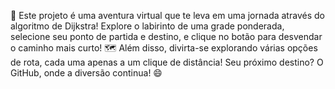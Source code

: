 🚀 Este projeto é uma aventura virtual que te leva em uma jornada através do algoritmo de Dijkstra! Explore o labirinto de uma grade ponderada, selecione seu ponto de partida e destino, e clique no botão para desvendar o caminho mais curto! 🗺️ Além disso, divirta-se explorando várias opções de rota, cada uma apenas a um clique de distância! Seu próximo destino? O GitHub, onde a diversão continua! 😄
